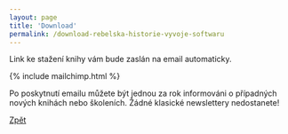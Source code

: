 ```yaml
---
layout: page
title: 'Download'
permalink: /download-rebelska-historie-vyvoje-softwaru
---
```


Link ke stažení knihy vám bude zaslán na email automaticky.

{% include mailchimp.html %}

Po poskytnutí emailu můžete být jednou za rok informováni o případných nových knihách nebo školeních.
Žádné klasické newslettery nedostanete!

[Zpět](/knihy)
